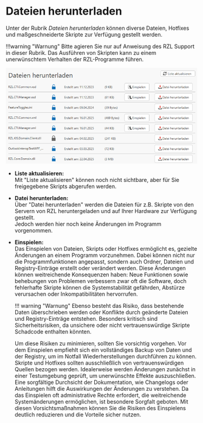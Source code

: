 # Dateien herunterladen

Unter der Rubrik *Dateien herunterladen* können diverse Dateien, Hotfixes und maßgeschneiderte Skripte zur Verfügung gestellt werden.

!!!warning "Warnung"
    Bitte agieren Sie nur auf Anweisung des RZL Support in dieser Rubrik. Das Ausführen von Skripten kann zu einem unerwünschtem Verhalten der RZL-Programme führen.

![Dateien herunterladen](img/DateienHerunterladen.png)

- **Liste aktualisieren:**  
  Mit "Liste aktualisieren" können noch nicht sichtbare, aber für Sie freigegebene Skripts abgerufen werden.

- **Datei herunterladen:**  
  Über "Datei herunterladen" werden die Dateien für z.B. Skripte von den Servern von RZL heruntergeladen und auf Ihrer Hardware zur Verfügung gestellt.  
  Jedoch werden hier noch keine Änderungen im Programm vorgenommen.

- **Einspielen:**  
  Das Einspielen von Dateien, Skripts oder Hotfixes ermöglicht es, gezielte Änderungen an einem Programm vorzunehmen. Dabei können nicht nur die Programmfunktionen angepasst, sondern auch Ordner, Dateien und Registry-Einträge erstellt oder verändert werden. Diese Änderungen können weitreichende Konsequenzen haben: Neue Funktionen sowie behebungen von Problemen verbessern zwar oft die Software, doch fehlerhafte Skripte können die Systemstabilität gefährden, Abstürze verursachen oder Inkompatibilitäten hervorrufen.

  !!! warning "Warnung"
    Ebenso besteht das Risiko, dass bestehende Daten überschrieben werden oder Konflikte durch geänderte Dateien und Registry-Einträge entstehen. Besonders kritisch sind Sicherheitsrisiken, da unsichere oder nicht vertrauenswürdige Skripte Schadcode enthalten könnten.

  Um diese Risiken zu minimieren, sollten Sie vorsichtig vorgehen. Vor dem Einspielen empfiehlt sich ein vollständiges Backup von Daten und der Registry, um im Notfall Wiederherstellungen durchführen zu können. Skripte und Hotfixes sollten ausschließlich von vertrauenswürdigen Quellen bezogen werden. Idealerweise werden Änderungen zunächst in einer Testumgebung geprüft, um unerwünschte Effekte auszuschließen. Eine sorgfältige Durchsicht der Dokumentation, wie Changelogs oder Anleitungen hilft die Auswirkungen der Änderungen zu verstehen. Da das Einspielen oft administrative Rechte erfordert, die weitreichende Systemänderungen ermöglichen, ist besondere Sorgfalt geboten. Mit diesen Vorsichtsmaßnahmen können Sie die Risiken des Einspielens deutlich reduzieren und die Vorteile sicher nutzen.
